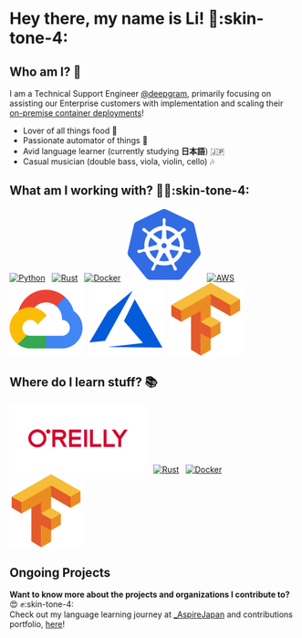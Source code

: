 # Hey there, my name is Li! :wave::skin-tone-4: 

## Who am I? :eyes:
I am a Technical Support Engineer [@deepgram](https://deepgram.com), primarily focusing on assisting our Enterprise customers with implementation and scaling their [on-premise container deployments](https://developers.deepgram.com/guides/onprem)!

* Lover of all things food :meat_on_bone:
* Passionate automator of things :robot:
* Avid language learner (currently studying **日本語**) :jp:
* Casual musician (double bass, viola, violin, cello) :notes:

## What am I working with? :male_detective::skin-tone-4:

[![Python](./resources/python_icon.svg)](https://www.python.org/)
&nbsp;
[![Rust](./resources/rust_lang_icon.svg)](https://www.rust-lang.org/learn)
&nbsp;
[![Docker](./resources/docker_icon.svg)](https://www.docker.com)
&nbsp;
[![Kubernetes](./resources/kubernetes-icon.svg )](https://kubernetes.io)
&nbsp;
[![AWS](./resources/amazon_aws.png)](https://aws.amazon.com)
&nbsp;
[![GCP](./resources/google_cloud-icon.svg)](https://cloud.google.com)
&nbsp;
[![Azure](./resources/microsoft_azure-icon.svg)](https://azure.microsoft.com/en-us/)
&nbsp;
[![Tensorflow](./resources/tensorflow-icon.svg)](https://www.tensorflow.org)


## Where do I learn stuff? :books:

[![O'Reilly](./resources/oreilly-ar21.svg)](https://www.oreilly.com)
&nbsp;
[![Rust](./resources/rust_lang_icon.svg)](https://doc.rust-lang.org/beta/)
&nbsp;
[![Docker](./resources/docker_icon.svg)](https://docs.docker.com)
&nbsp;
[![Tensorflow](./resources/tensorflow-icon.svg)](https://www.tensorflow.org/api_docs)

## Ongoing Projects

**Want to know more about the projects and organizations I contribute to?** :heart_eyes: :fist::skin-tone-4: 
<br>
Check out my language learning journey at [_AspireJapan](https://y.at/🍥🍜🔧💻👻) and contributions portfolio, [here](https://libearden.github.io)!
